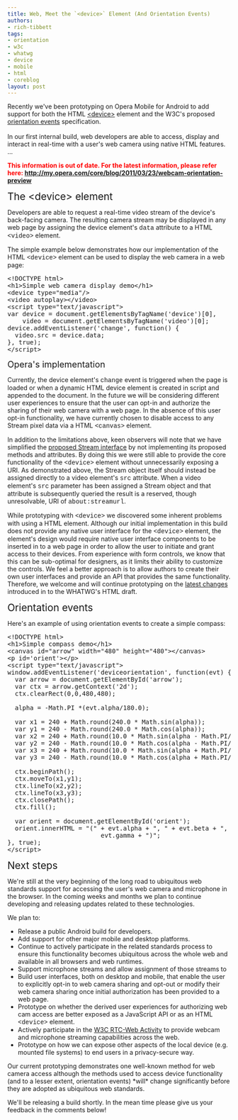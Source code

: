 ```yaml
---
title: Web, Meet the `<device>` Element (And Orientation Events)
authors:
- rich-tibbett
tags:
- orientation
- w3c
- whatwg
- device
- mobile
- html
- coreblog
layout: post
---
```

<p>Recently we&#39;ve been prototyping on Opera Mobile for Android to add support for both the HTML <a href="http://www.whatwg.org/specs/web-apps/current-work/multipage/commands.html#devices" rel="nofollow" target="_blank">&lt;device&gt;</a> element and the W3C&#39;s proposed <a href="http://dev.w3.org/geo/api/spec-source-orientation.html" rel="nofollow" target="_blank">orientation events</a> specification.<br/><br/>In our first internal build, web developers are able to access, display and interact in real-time with a user&#39;s web camera using native HTML features. ... </p><!--more--><strong><span style="color: red">This information is out of date. For the latest information, please refer here: <a href="http://my.opera.com/core/blog/2011/03/23/webcam-orientation-preview" target="_blank">http://my.opera.com/core/blog/2011/03/23/webcam-orientation-preview</a></span></strong>

<span style="font-size: 160%">The &lt;device&gt; element</span>

Developers are able to request a real-time video stream of the device&#39;s back-facing camera. The resulting camera stream may be displayed in any web page by assigning the device element&#39;s <span style="font-family: courier new">data</span> attribute to a HTML <span style="font-family: courier new">&lt;video&gt;</span> element.

The simple example below demonstrates how our implementation of the HTML <span style="font-family: courier new">&lt;device&gt;</span> element can be used to display the web camera in a web page:

<pre>&lt;!DOCTYPE html&gt;
&lt;h1&gt;Simple web camera display demo&lt;/h1&gt;
&lt;device type=&quot;media&quot;/&gt;
&lt;video autoplay&gt;&lt;/video&gt;
&lt;script type=&quot;text/javascript&quot;&gt;
var device = document.getElementsByTagName(&#39;device&#39;)[0],
    video = document.getElementsByTagName(&#39;video&#39;)[0];
device.addEventListener(&#39;change&#39;, function() {
  video.src = device.data;
}, true);
&lt;/script&gt;
</pre>
<span style="font-size: 140%">Opera&#39;s implementation</span>

Currently, the device element&#39;s <span style="font-family: courier new">change</span> event is triggered when the page is loaded or when a dynamic HTML device element is created in script and appended to the document. In the future we will be considering different user experiences to ensure that the user can opt-in and authorize the sharing of their web camera with a web page. In the absence of this user opt-in functionality, we have currently chosen to disable access to any Stream pixel data via a HTML <span style="font-family: courier new">&lt;canvas&gt;</span> element.

In addition to the limitations above, keen observers will note that we have simplified the <a href="http://www.whatwg.org/specs/web-apps/current-work/multipage/commands.html#stream" target="_blank">proposed Stream interface</a> by not implementing its proposed methods and attributes. By doing this we were still able to provide the core functionality of the <span style="font-family: courier new">&lt;device&gt;</span> element without unnecessarily exposing a URI. As demonstrated above, the Stream object itself should instead be assigned directly to a video element&#39;s <span style="font-family: courier new">src</span> attribute. When a video element&#39;s <span style="font-family: courier new">src</span> parameter has been assigned a Stream object and that attribute is subsequently queried the result is a reserved, though unresolvable, URI of <span style="font-family: courier new">about:streamurl</span>.

While prototyping with <span style="font-family: courier new">&lt;device&gt;</span> we discovered some inherent problems with using a HTML element. Although our initial implementation in this build does not provide any native user interface for the <span style="font-family: courier new">&lt;device&gt;</span> element, the element&#39;s design would require native user interface components to be inserted in to a web page in order to allow the user to initiate and grant access to their devices.  From experience with form controls, we know that this can be sub-optimal for designers, as it limits their ability to customize the controls. We feel a better approach is to allow authors to create their own user interfaces and provide an API that provides the same functionality.  Therefore, we welcome and will continue prototyping on the <a href="http://www.whatwg.org/specs/web-apps/current-work/multipage/dnd.html#video-conferencing-and-peer-to-peer-communication" target="_blank">latest changes</a> introduced in to the WHATWG&#39;s HTML draft.

<span style="font-size: 160%">Orientation events</span>

Here&#39;s an example of using orientation events to create a simple compass:

<pre>&lt;!DOCTYPE html&gt;
&lt;h1&gt;Simple compass demo&lt;/h1&gt;
&lt;canvas id=&quot;arrow&quot; width=&quot;480&quot; height=&quot;480&quot;&gt;&lt;/canvas&gt;
&lt;p id=&#39;orient&#39;&gt;&lt;/p&gt;
&lt;script type=&quot;text/javascript&quot;&gt;
window.addEventListener(&#39;deviceorientation&#39;, function(evt) {
  var arrow = document.getElementById(&#39;arrow&#39;);
  var ctx = arrow.getContext(&#39;2d&#39;);
  ctx.clearRect(0,0,480,480);

  alpha = -Math.PI *(evt.alpha/180.0);

  var x1 = 240 + Math.round(240.0 * Math.sin(alpha));
  var y1 = 240 - Math.round(240.0 * Math.cos(alpha));
  var x2 = 240 + Math.round(10.0 * Math.sin(alpha - Math.PI/2));
  var y2 = 240 - Math.round(10.0 * Math.cos(alpha - Math.PI/2));
  var x3 = 240 + Math.round(10.0 * Math.sin(alpha + Math.PI/2));
  var y3 = 240 - Math.round(10.0 * Math.cos(alpha + Math.PI/2));

  ctx.beginPath();
  ctx.moveTo(x1,y1);
  ctx.lineTo(x2,y2);
  ctx.lineTo(x3,y3);
  ctx.closePath();
  ctx.fill();

  var orient = document.getElementById(&#39;orient&#39;);
  orient.innerHTML = &quot;(&quot; + evt.alpha + &quot;, &quot; + evt.beta + &quot;, &quot; +
                         evt.gamma + &quot;)&quot;;
}, true);
&lt;/script&gt;</pre>
<span style="font-size: 160%">Next steps</span>

We&#39;re still at the very beginning of the long road to ubiquitous web standards support for accessing the user&#39;s web camera and microphone in the browser. In the coming weeks and months we plan to continue developing and releasing updates related to these technologies.

We plan to:

<ul class="bullets"><li>Release a public Android build for developers.</li><li>Add support for other major mobile and desktop platforms.</li><li>Continue to actively participate in the related standards process to ensure this functionality becomes ubiquitous across the whole web and available in all browsers and web runtimes.</li><li>Support microphone streams and allow assignment of those streams to <audio> elements.</audio></li><li>Build user interfaces, both on desktop and mobile, that enable the user to explicitly opt-in to web camera sharing and opt-out or modify their web camera sharing once initial authorization has been provided to a web page.</li><li>Prototype on whether the derived user experiences for authorizing web cam access are better exposed as a JavaScript API or as an HTML <span style="font-family: courier new">&lt;device&gt;</span> element.</li><li>Actively participate in the <a href="http://www.w3.org/2010/12/webrtc-charter.html" target="_blank">W3C RTC-Web Activity</a> to provide webcam and microphone streaming capabilities across the web.</li><li>Prototype on how we can expose other aspects of the local device (e.g. mounted file systems) to end users in a privacy-secure way.</li></ul>
Our current prototyping demonstrates one well-known method for web camera access although the methods used to access device functionality (and to a lesser extent, orientation events) *will* change significantly before they are adopted as ubiquitous web standards.

We&#39;ll be releasing a build shortly. In the mean time please give us your feedback in the comments below!
